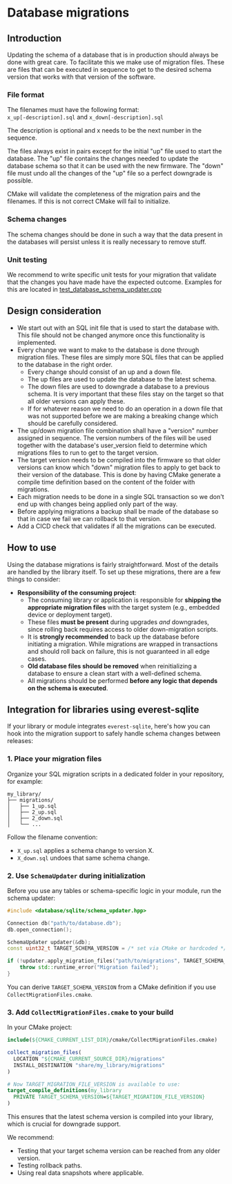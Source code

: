 # Database migrations

## Introduction

Updating the schema of a database that is in production should always be done with great care. To facilitate this we make use of migration files. These are files that can be executed in sequence to get to the desired schema version that works with that version of the software.

### File format

The filenames must have the following format:  
`x_up[-description].sql` and `x_down[-description].sql`

The description is optional and x needs to be the next number in the sequence.

The files always exist in pairs except for the initial "up" file used to start the database. The "up" file contains the changes needed to update the database schema so that it can be used with the new firmware. The "down" file must undo all the changes of the "up" file so a perfect downgrade is possible.

CMake will validate the completeness of the migration pairs and the filenames. If this is not correct CMake will fail to initialize.

### Schema changes

The schema changes should be done in such a way that the data present in the databases will persist unless it is really necessary to remove stuff.

### Unit testing

We recommend to write specific unit tests for your migration that validate that the changes you have made have the expected outcome. Examples for this are located in
[test_database_schema_updater.cpp](../tests/test_database_schema_updater.cpp)


## Design consideration

- We start out with an SQL init file that is used to start the database with. This file should not be changed anymore once this functionality is implemented.
- Every change we want to make to the database is done through migration files. These files are simply more SQL files that can be applied to the database in the right order.
  - Every change should consist of an up and a down file.
  - The up files are used to update the database to the latest schema.
  - The down files are used to downgrade a database to a previous schema. It is very important that these files stay on the target so that all older versions can apply these.
  - If for whatever reason we need to do an operation in a down file that was not supported before we are making a breaking change which should be carefully considered.
- The up/down migration file combination shall have a "version" number assigned in sequence. The version numbers of the files will be used together with the database's user_version field to determine which migrations files to run to get to the target version.
- The target version needs to be compiled into the firmware so that older versions can know which "down" migration files to apply to get back to their version of the database. This is done by having CMake generate a compile time definition based on the content of the folder with migrations.
- Each migration needs to be done in a single SQL transaction so we don't end up with changes being applied only part of the way.
- Before applying migrations a backup shall be made of the database so that in case we fail we can rollback to that version.
- Add a CICD check that validates if all the migrations can be executed.

## How to use

Using the database migrations is fairly straightforward. Most of the details are handled by the library itself. To set up these migrations, there are a few things to consider:

- **Responsibility of the consuming project**:
  - The consuming library or application is responsible for **shipping the appropriate migration files** with the target system (e.g., embedded device or deployment target).
  - These files **must be present** during upgrades *and* downgrades, since rolling back requires access to older down-migration scripts.
  - It is **strongly recommended** to back up the database before initiating a migration. While migrations are wrapped in transactions and should roll back on failure, this is not guaranteed in all edge cases.
  - **Old database files should be removed** when reinitializing a database to ensure a clean start with a well-defined schema.
  - All migrations should be performed **before any logic that depends on the schema is executed**.

## Integration for libraries using everest-sqlite

If your library or module integrates `everest-sqlite`, here's how you can hook into the migration support to safely handle schema changes between releases:

### 1. Place your migration files

Organize your SQL migration scripts in a dedicated folder in your repository, for example:

```
my_library/
├── migrations/
│   ├── 1_up.sql
│   ├── 2_up.sql
│   ├── 2_down.sql
│   └── ...
```

Follow the filename convention:
- `X_up.sql` applies a schema change to version X.
- `X_down.sql` undoes that same schema change.

### 2. Use `SchemaUpdater` during initialization

Before you use any tables or schema-specific logic in your module, run the schema updater:

```cpp
#include <database/sqlite/schema_updater.hpp>

Connection db("path/to/database.db");
db.open_connection();

SchemaUpdater updater(&db);
const uint32_t TARGET_SCHEMA_VERSION = /* set via CMake or hardcoded */;

if (!updater.apply_migration_files("path/to/migrations", TARGET_SCHEMA_VERSION)) {
    throw std::runtime_error("Migration failed");
}
```

You can derive `TARGET_SCHEMA_VERSION` from a CMake definition if you use `CollectMigrationFiles.cmake`.

### 3. Add `CollectMigrationFiles.cmake` to your build

In your CMake project:

```cmake
include(${CMAKE_CURRENT_LIST_DIR}/cmake/CollectMigrationFiles.cmake)

collect_migration_files(
  LOCATION "${CMAKE_CURRENT_SOURCE_DIR}/migrations"
  INSTALL_DESTINATION "share/my_library/migrations"
)

# Now TARGET_MIGRATION_FILE_VERSION is available to use:
target_compile_definitions(my_library
  PRIVATE TARGET_SCHEMA_VERSION=${TARGET_MIGRATION_FILE_VERSION}
)
```

This ensures that the latest schema version is compiled into your library, which is crucial for downgrade support.

We recommend:
- Testing that your target schema version can be reached from any older version.
- Testing rollback paths.
- Using real data snapshots where applicable.